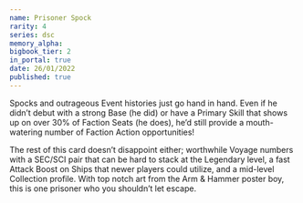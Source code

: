 ```yaml
---
name: Prisoner Spock
rarity: 4
series: dsc
memory_alpha:
bigbook_tier: 2
in_portal: true
date: 26/01/2022
published: true
---
```


Spocks and outrageous Event histories just go hand in hand. Even if he didn’t debut with a strong Base (he did) or have a Primary Skill that shows up on over 30% of Faction Seats (he does), he’d still provide a mouth-watering number of Faction Action opportunities!

The rest of this card doesn’t disappoint either; worthwhile Voyage numbers with a SEC/SCI pair that can be hard to stack at the Legendary level, a fast Attack Boost on Ships that newer players could utilize, and a mid-level Collection profile. With top notch art from the Arm & Hammer poster boy, this is one prisoner who you shouldn’t let escape.
